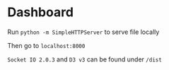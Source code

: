 # Dashboard

Run `python -m SimpleHTTPServer` to serve file locally

Then go to `localhost:8000`

`Socket IO 2.0.3` and `D3 v3` can be found under `/dist`
